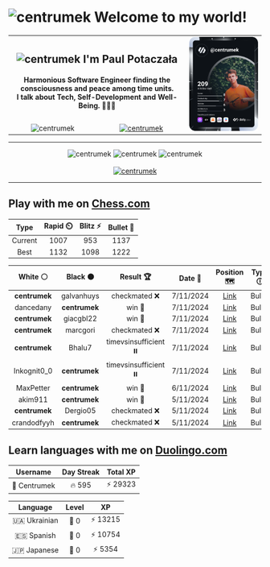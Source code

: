 <h1>
  <img
    src="https://emojis.slackmojis.com/emojis/images/1531849430/4246/blob-sunglasses.gif"
    width="30"
    alt="centrumek"
  />
  Welcome to my world!
</h1>

<table>
  <tbody>
    <tr>
      <td align="center" width="70%" colspan="2">
        <h2>
          <img
            src="https://raw.githubusercontent.com/MartinHeinz/MartinHeinz/master/wave.gif"
            width="30px"
            alt="centrumek"
          />
          I'm Paul Potaczała
        </h2>
        <h4>
          Harmonious Software Engineer finding the consciousness and peace among time units.
          <br/>
          I talk about Tech, Self-Development and Well-Being. 🌿🧘🚀
        </h4>
      </td>
      <td width="30%" rowspan="2">
        <a href="https://app.daily.dev/centrumek">
          <img
            src="./devcard.svg"
            alt="centrumek"
          />
        </a>
      </td>
    </tr>
    <tr align="center">
      <td>
        <img
          src="https://komarev.com/ghpvc/?username=centrumek&label=visitors&color=0e75b6&style=flat"
          alt="centrumek"
        >
      </td>
      <td>
        <a href="https://stackoverflow.com/users/14496012/centrumek">
          <img
            src="https://stackoverflow.com/users/flair/14496012.png?theme=dark"
            alt="centrumek"
          >
        </a>
      </td>
    </tr>
  </tbody>
</table>

---
<div align="center">
  <img 
    src="https://github-readme-stats.vercel.app/api?username=centrumek&show_icons=true&count_private=true&theme=dark&hide_border=true&hide=issues,contribs&bg_color=00000000"
    alt="centrumek"
  />
  <img
    src="https://github-readme-stats.vercel.app/api/top-langs/?username=centrumek&layout=compact&hide_border=true&theme=dark&bg_color=00000000&langs_count=6&exclude_repo=air-statistic-app"
    alt="centrumek"
  />
  <img 
    src="https://github-readme-streak-stats.herokuapp.com?user=centrumek&theme=dark&hide_border=true&background=FFFFFF00"
    alt="centrumek"
  />
  <br/>
  <br/>
  <a href="https://www.buymeacoffee.com/centrumek">
    <img
      src="https://cdn.buymeacoffee.com/buttons/v2/default-orange.png"
      height="50"
      width="210"
      alt="centrumek"
    />
  </a>
</div>

---

## Play with me on [Chess.com](https://www.chess.com/member/centrumek)

<div align="center">
<!--START_SECTION:chessStats-->
<!-- Automatically generated with https://github.com/Balastrong/chess-stats-action -->

| Type | Rapid ⏲️ | Blitz ⚡ | Bullet 🔫 |
|:---:|:---:|:---:|:---:|
| Current | 1007 | 953 | 1137 |
| Best | 1132 | 1098 | 1222 |

| White ⚪ | Black ⚫ | Result 🏆 | Date 📅 | Position 🗺️ | Type 🕕 |
|:---:|:---:|:---:|:---:|:---:|:---:|
| **centrumek** | galvanhuys | checkmated ❌ | 7/11/2024 | <a href="http://www.ee.unb.ca/cgi-bin/tervo/fen.pl?select=r5k1/pp4pp/2p5/3q4/PPKP3P/2P2rN1/8/R1Bb3R w - -">Link</a> | Bullet |
| dancedany | **centrumek** | win 🥇 | 7/11/2024 | <a href="http://www.ee.unb.ca/cgi-bin/tervo/fen.pl?select=8/8/6p1/4P1N1/1k1P1p1P/1pRP4/1P3PP1/1K6 w - -">Link</a> | Bullet |
| **centrumek** | giacgbl22 | win 🥇 | 7/11/2024 | <a href="http://www.ee.unb.ca/cgi-bin/tervo/fen.pl?select=6k1/p4p1p/8/1p4K1/6PB/1PP2R1P/1P1r2r1/5R2 b - -">Link</a> | Bullet |
| **centrumek** | marcgori | checkmated ❌ | 7/11/2024 | <a href="http://www.ee.unb.ca/cgi-bin/tervo/fen.pl?select=rn2k2r/p4p1p/2p3p1/1p3bP1/nP5P/1Q1P4/P1PK1q2/RNB2q2 w kq -">Link</a> | Bullet |
| **centrumek** | Bhalu7 | timevsinsufficient ⏸️ | 7/11/2024 | <a href="http://www.ee.unb.ca/cgi-bin/tervo/fen.pl?select=8/5p2/6p1/6k1/8/8/5K2/8 b - -">Link</a> | Bullet |
| Inkognit0_0 | **centrumek** | timevsinsufficient ⏸️ | 7/11/2024 | <a href="http://www.ee.unb.ca/cgi-bin/tervo/fen.pl?select=8/8/8/8/2K5/2P5/P1Pk4/8 w - -">Link</a> | Bullet |
| MaxPetter | **centrumek** | win 🥇 | 6/11/2024 | <a href="http://www.ee.unb.ca/cgi-bin/tervo/fen.pl?select=2k3r1/p5q1/3p4/2p1p3/1p2P3/2PP4/PP2K3/7q w - -">Link</a> | Bullet |
| akim911 | **centrumek** | win 🥇 | 5/11/2024 | <a href="http://www.ee.unb.ca/cgi-bin/tervo/fen.pl?select=8/2k4r/1p1p1p2/p1pPp3/2P1PbP1/2N4r/PP4R1/5K2 w - -">Link</a> | Bullet |
| **centrumek** | Dergio05 | checkmated ❌ | 5/11/2024 | <a href="http://www.ee.unb.ca/cgi-bin/tervo/fen.pl?select=5rk1/5ppp/1p6/2p5/4p3/1P2P1P1/r1KR1P1P/q6R w - -">Link</a> | Bullet |
| crandodfyyh | **centrumek** | checkmated ❌ | 5/11/2024 | <a href="http://www.ee.unb.ca/cgi-bin/tervo/fen.pl?select=4k1r1/4Q3/3p4/p2P4/2P5/P4pN1/1P3P1P/4RRK1 b - -">Link</a> | Bullet |

<!--END_SECTION:chessStats-->
</div>

## Learn languages with me on [Duolingo.com](https://www.duolingo.com/profile/Centrumek)

<div align="center">
<!--START_SECTION:duolingoStats-->
<!-- Automatically generated with https://github.com/centrumek/duolingo-readme-stats-->

| Username | Day Streak | Total XP |
|:---:|:---:|:---:|
| 👤 Centrumek | 🔥 595 | ⚡ 29323 |

| Language | Level | XP |
|:---:|:---:|:---:|
| 🇺🇦 Ukrainian | 👑 0 | ⚡ 13215 |
| 🇪🇸 Spanish | 👑 0 | ⚡ 10754 |
| 🇯🇵 Japanese | 👑 0 | ⚡ 5354 |

<!--END_SECTION:duolingoStats-->
</div>
<!--
**centrumek/centrumek** is a ✨ _special_ ✨ repository because its `README.md` (this file) appears on your GitHub profile.

Here are some ideas to get you started:

- 🔭 I’m currently working on ...
- 🌱 I’m currently learning ...
- 👯 I’m looking to collaborate on ...
- 🤔 I’m looking for help with ...
- 💬 Ask me about ...
- 📫 How to reach me: ...
- 😄 Pronouns: ...
- ⚡ Fun fact: ...
-->
